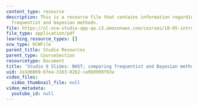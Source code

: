 ```yaml
---
content_type: resource
description: This is a resource file that contains information regarding NHST; comparing
  frequentist and bayesian methods.
file: https://ol-ocw-studio-app-qa.s3.amazonaws.com/courses/18-05-introduction-to-probability-and-statistics-spring-2014/2e1d60696fea316382b2ca9b0998f83a_MIT18_05S14_studio9_slides.pdf
file_type: application/pdf
learning_resource_types: []
ocw_type: OCWFile
parent_title: Studio Resources
parent_type: CourseSection
resourcetype: Document
title: 'Studio 9 Slides: NHST; comparing frequentist and Bayesian methods'
uid: 2e1d6069-6fea-3163-82b2-ca9b0998f83a
video_files:
  video_thumbnail_file: null
video_metadata:
  youtube_id: null
---
```

